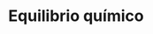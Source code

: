 ---
title: Equilibrio químico
summary:
tags:
- EBAU
- reacciones-químicas
- equilibrio-químico
categories:
- Química

# Optional external URL for project (replaces project detail page).
external_link: "https://drive.google.com/file/d/1WvfHsF2jrXyeKUygZbMz0BKkNSvS699x/view"

image:
  caption: Foto de [**Polina Tankilevitch**](https://www.pexels.com/es-es/@polina-tankilevitch) en [Pexels](https://www.pexels.com/es-es/)
  focal_point: Smart
---